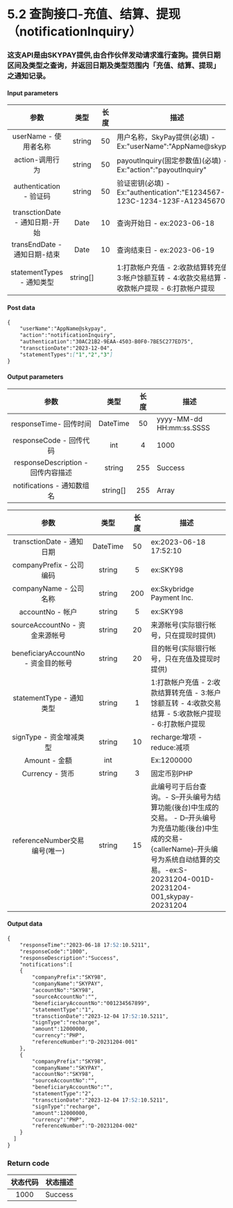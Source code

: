 # 5.2 查詢接口-充值、结算、提现（notificationInquiry）
### 这支API是由SKYPAY提供,由合作伙伴发动请求進行查詢。提供日期区间及类型之查询，并返回日期及类型范围内「充值、结算、提现」之通知记录。
#### Input parameters
| 参数                        |    类型     | 长度    |描述|
| :-------------------------: | :-----------: |:-----:|--------------------------------|   
|userName - 使用者名称|string|50|用户名称，SkyPay提供(必填) - Ex:"userName":"AppName@skypay"|
|action-调用行为|string|50|payoutInquiry(固定参数值)(必填) - Ex:"action":"payoutInquiry"|
|authentication  - 验证码|string |50|验证密钥(必填) - Ex:"authentication":"E1234567-123C-1234-123F-A12345670"|
|transctionDate - 通知日期-开始|Date|10|查询开始日 - ex:2023-06-18|
|transEndDate - 通知日期-结束|Date|10|查询结束日 - ex:2023-06-19|
|statementTypes - 通知类型|string[]||1:打款帐户充值 - 2:收款结算转充值 - 3:帐户馀额互转 - 4:收款交易结算 - 5:收款帐户提现 - 6:打款帐户提现|
#### Post data
```md
{
    "userName":"AppName@skypay",
    "action":"notificationInquiry",
    "authentication":"30AC21B2-9EAA-4503-B0F0-7BE5C277ED75",
    "transctionDate":"2023-12-04",
    "statementTypes":["1","2","3"]
}
```
#### Output parameters

| 参数                        |    类型     | 长度    |描述|
| :-------------------------: | :-----------: |:-----:|--------------------------------|   
|responseTime- 回传时间|DateTime|50|yyyy-MM-dd HH:mm:ss.SSSS|
|responseCode - 回传代码|int|4|1000|
|responseDescription - 回传内容描述|string|255|Success|
|notifications - 通知数组名|string[]|255|Array|

| 参数                        |    类型     | 长度    |描述|
| :-------------------------: | :-----------: |:-----:|--------------------------------|   
|transctionDate - 通知日期|DateTime|50|ex:2023-06-18 17:52:10|
|companyPrefix - 公司编码|string|5|ex:SKY98|
|companyName - 公司名称|string|200|ex:Skybridge Payment Inc.|
|accountNo - 帐户|string|5|ex:SKY98|
|sourceAccountNo - 资金来源帐号|string|20|来源帐号(实际银行帐号，只在提现时提供)|
|beneficiaryAccountNo - 资金目的帐号|string|20|目的帐号(实际银行帐号，只在充值及提现时提供)|
|statementType - 通知类型|string|1|1:打款帐户充值 - 2:收款结算转充值 - 3:帐户馀额互转 - 4:收款交易结算 - 5:收款帐户提现 - 6:打款帐户提现|
|signType - 资金增减类型|string|10|recharge:增项 - reduce:减项|
|Amount - 金額|int||Ex:1200000|
|Currency - 货币|string|3|固定币别PHP|
|referenceNumber交易编号(唯一)|string|15|此编号可于后台查询。- S–开头编号为结算功能(後台)中生成的交易。 - D–开头编号为充值功能(後台)中生成的交易- {callerName}–开头编号为系统自动结算的交易。-ex:S-20231204-001D-20231204-001,skypay-20231204|

#### Output data
```md
{
    "responseTime":"2023-06-18 17:52:10.5211",
    "responseCode":"1000",
    "responseDescription":"Success",
    "notifications":[
    {
        "companyPrefix":"SKY98",
        "companyName":"SKYPAY",
        "accountNo":"SKY98",
        "sourceAccountNo":"",
        "beneficiaryAccountNo":"001234567899",
        "statementType":"1",
        "transctionDate":"2023-12-04 17:52:10.5211",
        "signType":"recharge",
        "amount":12000000,
        "currency":"PHP",
        "referenceNumber":"D-20231204-001"
    },
    {
        "companyPrefix":"SKY98",
        "companyName":"SKYPAY",
        "accountNo":"SKY98",
        "sourceAccountNo":"",
        "beneficiaryAccountNo":"",
        "statementType":"2",
        "transctionDate":"2023-12-04 17:52:10.5211",
        "signType":"recharge",
        "amount":12000000,
        "currency":"PHP",
        "referenceNumber":"D-20231204-002"
    }
  ]
}
```
### Return code
| 状态代码                        |   状态描述    | 
| :-------------------------: | :-----------: |
|1000 |Success|




